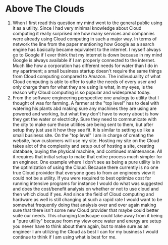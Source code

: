 # Above The Clouds

1. When I first read this question my mind went to the general public using it as a utility. Since I had very minimal knowledge about Cloud computing it really surprised me how many services and companies were already using Cloud computing in such a major way. In terms of network the line from the paper mentioning how Google as a search engine has basically became equivalent to the internet. I myself always go to Google if I ever think that my internet is down because in my mind Google is always available if I am properly connected to the internet. Much like how a corporation has different needs for water than I do in my apartment; a small business startup doesn't require the same things from Cloud computing compared to Amazon. The indivuduality of what Cloud computing is able to offer to suite the needs of every user and only charge them for what they are using is what, in my eyes, is the reason why Cloud computing is so popular and widespread today. 
2. From the software engineering perspective one analogy to utility that I thought of was for farming. A farmer at the "top level" has to deal with watering his plants abd making sure any machines they are using are powered and working, but what they don't have to worry about is how they get the water or electricity. Sure they need to communicate with the city to make sure those utilities are being sent to them, but after setup they just use it how they see fit. It is similar to setting up like a small business site. On the "top level" I am in charge of creating the website, how customers will use my site. Hosting my site on the Cloud takes alot of the complexity and setup out of hosting a site, creating database, buying the physical machine, and continued maintenance. All it requires that initial setup to make that entire process much simpler for an engineer. One example where I don't see as being a pure utility is in the optimization of using the Cloud. Because there currently is no one true Cloud proivider that everyone goes to from an engineers view it could not be a utility. If you were required to best optimize cost for running intensive programs for instance I would do what was suggested and does the cost/benefit analysis on whether or not to use cloud and then which cloud if yes. And since the field of Cloud computing and hardware as well is still changing at such a rapid rate I would want to be somewhat frequently doing that analysis over and over again making sure that there isn't some new Cloud provider that maybe could better suite our needs. This changing landscape could take away from it being a "pure utility" because from my view once water and energy are setup you never have to think about them again, but to make sure as an engineer I am utilizing the Cloud as best I can for my business I would continue to think if I am using what is best for me.
